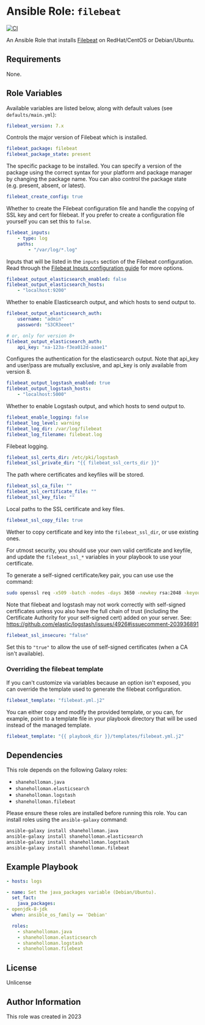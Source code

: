 # Ansible Role: `filebeat`

[![CI](https://github.com/shaneholloman/ansible-role-filebeat/actions/workflows/ci.yml/badge.svg)](https://github.com/shaneholloman/ansible-role-filebeat/actions/workflows/ci.yml)

An Ansible Role that installs [Filebeat](https://www.elastic.co/products/beats/filebeat) on RedHat/CentOS or Debian/Ubuntu.

## Requirements

None.

## Role Variables

Available variables are listed below, along with default values (see `defaults/main.yml`):

```yml
filebeat_version: 7.x
```

Controls the major version of Filebeat which is installed.

```yml
filebeat_package: filebeat
filebeat_package_state: present
```

The specific package to be installed. You can specify a version of the package using the correct syntax for your platform and package manager by changing the package name. You can also control the package state (e.g. present, absent, or latest).

```yml
filebeat_create_config: true
```

Whether to create the Filebeat configuration file and handle the copying of SSL key and cert for filebeat. If you prefer to create a configuration file yourself you can set this to `false`.

```yml
filebeat_inputs:
    - type: log
    paths:
        - "/var/log/*.log"
```

Inputs that will be listed in the `inputs` section of the Filebeat configuration. Read through the [Filebeat Inputs configuration guide](https://www.elastic.co/guide/en/beats/filebeat/current/configuration-filebeat-options.html) for more options.

```yml
filebeat_output_elasticsearch_enabled: false
filebeat_output_elasticsearch_hosts:
    - "localhost:9200"
```

Whether to enable Elasticsearch output, and which hosts to send output to.

```yml
filebeat_output_elasticsearch_auth:
    username: "admin"
    password: "S3CR3eeet"
```

```yml
# or, only for version 8+
filebeat_output_elasticsearch_auth:
    api_key: "xa-123a-f3ea012d-aaae1"
```

Configures the authentication for the elasticsearch output. Note that api_key and user/pass are mutually exclusive, and api_key is only available from version 8.

```yml
filebeat_output_logstash_enabled: true
filebeat_output_logstash_hosts:
    - "localhost:5000"
```

Whether to enable Logstash output, and which hosts to send output to.

```yml
filebeat_enable_logging: false
filebeat_log_level: warning
filebeat_log_dir: /var/log/filebeat
filebeat_log_filename: filebeat.log
```

Filebeat logging.

```yml
filebeat_ssl_certs_dir: /etc/pki/logstash
filebeat_ssl_private_dir: "{{ filebeat_ssl_certs_dir }}"
```

The path where certificates and keyfiles will be stored.

```yml
filebeat_ssl_ca_file: ""
filebeat_ssl_certificate_file: ""
filebeat_ssl_key_file: ""
```

Local paths to the SSL certificate and key files.

```yml
filebeat_ssl_copy_file: true
```

Wether to copy certificate and key into the `filebeat_ssl_dir`, or use existing ones.

For utmost security, you should use your own valid certificate and keyfile, and update the `filebeat_ssl_*` variables in your playbook to use your certificate.

To generate a self-signed certificate/key pair, you can use use the command:

```sh
sudo openssl req -x509 -batch -nodes -days 3650 -newkey rsa:2048 -keyout filebeat.key -out filebeat.crt
```

Note that filebeat and logstash may not work correctly with self-signed certificates unless you also have the full chain of trust (including the Certificate Authority for your self-signed cert) added on your server. See: <https://github.com/elastic/logstash/issues/4926#issuecomment-203936891>

```yml
filebeat_ssl_insecure: "false"
```

Set this to `"true"` to allow the use of self-signed certificates (when a CA isn't available).

### Overriding the filebeat template

If you can't customize via variables because an option isn't exposed, you can override the template used to generate the filebeat configuration.

```yml
filebeat_template: "filebeat.yml.j2"
```

You can either copy and modify the provided template, or you can, for example, point to a template file in your playbook directory that will be used instead of the managed template.

```yml
filebeat_template: "{{ playbook_dir }}/templates/filebeat.yml.j2"
```

## Dependencies

This role depends on the following Galaxy roles:

- `shaneholloman.java`
- `shaneholloman.elasticsearch`
- `shaneholloman.logstash`
- `shaneholloman.filebeat`

Please ensure these roles are installed before running this role. You can install roles using the `ansible-galaxy` command:

```sh
ansible-galaxy install shaneholloman.java
ansible-galaxy install shaneholloman.elasticsearch
ansible-galaxy install shaneholloman.logstash
ansible-galaxy install shaneholloman.filebeat
```

## Example Playbook

```yml
- hosts: logs

- name: Set the java_packages variable (Debian/Ubuntu).
  set_fact:
    java_packages:
- openjdk-8-jdk
  when: ansible_os_family == 'Debian'

  roles:
    - shaneholloman.java
    - shaneholloman.elasticsearch
    - shaneholloman.logstash
    - shaneholloman.filebeat
```

## License

Unlicense

## Author Information

This role was created in 2023
